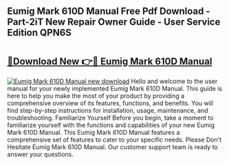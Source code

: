 ## Eumig Mark 610D Manual Free Pdf Download - Part-2iT New Repair Owner Guide - User Service Edition QPN6S

# <h2><a href="http://bc52980.oget.top/?id=Eumig+Mark+610D+Manual">🔗Download New 👉🔴 Eumig Mark 610D Manual</a></h2>

[![Eumig Mark 610D Manual new download](https://i.imgur.com/5g1atiW.png)](http://bc52980.oget.top/?id=Eumig+Mark+610D+Manual)
Hello and welcome to the user manual for your newly implemented Eumig Mark 610D Manual. This guide is here to help you make the most of your product by providing a comprehensive overview of its features, functions, and benefits. You will find step-by-step instructions for installation, usage, maintenance, and troubleshooting. Familiarize Yourself Before you begin, take a moment to familiarize yourself with the functions and capabilities of your new Eumig Mark 610D Manual. This Eumig Mark 610D Manual features a comprehensive set of features to cater to your specific needs. Please Don't Hesitate Eumig Mark 610D Manual. Our customer support team is ready to answer your questions.

